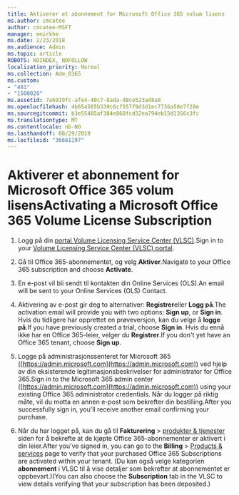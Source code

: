 ```yaml
---
title: Aktiverer et abonnement for Microsoft Office 365 volum lisens
ms.author: cmcatee
author: cmcatee-MSFT
manager: mnirkhe
ms.date: 2/23/2018
ms.audience: Admin
ms.topic: article
ROBOTS: NOINDEX, NOFOLLOW
localization_priority: Normal
ms.collection: Adm_O365
ms.custom:
- "481"
- "1500028"
ms.assetid: 7a6919fc-afe4-40c7-8ada-d8ce523ad8a8
ms.openlocfilehash: 4b654565b339c6cf557f9d3d1ec7736a58e7f28e
ms.sourcegitcommit: b3e55405af384e868fcd32ea794eb15d1356c3fc
ms.translationtype: MT
ms.contentlocale: nb-NO
ms.lasthandoff: 08/29/2019
ms.locfileid: "36661197"
---
```

# <a name="activating-a-microsoft-office-365-volume-license-subscription"></a><span data-ttu-id="b27e4-102">Aktiverer et abonnement for Microsoft Office 365 volum lisens</span><span class="sxs-lookup"><span data-stu-id="b27e4-102">Activating a Microsoft Office 365 Volume License Subscription</span></span>

1. <span data-ttu-id="b27e4-103">Logg på din [portal Volume Licensing Service Center (VLSC)](http://go.microsoft.com/fwlink/p/?LinkId=329762).</span><span class="sxs-lookup"><span data-stu-id="b27e4-103">Sign in to your [Volume Licensing Service Center (VLSC) portal](http://go.microsoft.com/fwlink/p/?LinkId=329762).</span></span>

2. <span data-ttu-id="b27e4-104">Gå til Office 365-abonnementet, og velg **Aktiver**.</span><span class="sxs-lookup"><span data-stu-id="b27e4-104">Navigate to your Office 365 subscription and choose **Activate**.</span></span>

3. <span data-ttu-id="b27e4-105">En e-post vil bli sendt til kontakten din Online Services (OLS).</span><span class="sxs-lookup"><span data-stu-id="b27e4-105">An email will be sent to your Online Services (OLS) Contact.</span></span>

4. <span data-ttu-id="b27e4-106">Aktivering av e-post gir deg to alternativer: **Registrer**eller **Logg på**.</span><span class="sxs-lookup"><span data-stu-id="b27e4-106">The activation email will provide you with two options: **Sign up**, or **Sign in**.</span></span> <span data-ttu-id="b27e4-107">Hvis du tidligere har opprettet en prøveversjon, kan du velge å **logge på**.</span><span class="sxs-lookup"><span data-stu-id="b27e4-107">If you have previously created a trial, choose **Sign in**.</span></span> <span data-ttu-id="b27e4-108">Hvis du ennå ikke har en Office 365-leier, velger du **Registrer**.</span><span class="sxs-lookup"><span data-stu-id="b27e4-108">If you don't yet have an Office 365 tenant, choose **Sign up**.</span></span>

5. <span data-ttu-id="b27e4-109">Logge på administrasjonssenteret for Microsoft 365 ([https://admin.microsoft.com](https://admin.microsoft.com)) ved hjelp av din eksisterende legitimasjonsbeskrivelser for administrator for Office 365.</span><span class="sxs-lookup"><span data-stu-id="b27e4-109">Sign in to the Microsoft 365 admin center ([https://admin.microsoft.com](https://admin.microsoft.com)) using your existing Office 365 administrator credentials.</span></span> <span data-ttu-id="b27e4-110">Når du logger på riktig måte, vil du motta en annen e-post som bekrefter din bestilling.</span><span class="sxs-lookup"><span data-stu-id="b27e4-110">After you successfully sign in, you'll receive another email confirming your purchase.</span></span>

6. <span data-ttu-id="b27e4-111">Når du har logget på, kan du gå til **Fakturering** \> [produkter & tjenester](https://go.microsoft.com/fwlink/p/?linkid=842054) siden for å bekrefte at de kjøpte Office 365-abonnementer er aktivert i din leier.</span><span class="sxs-lookup"><span data-stu-id="b27e4-111">After you've signed in, you can go to the **Billing** \> [Products & services](https://go.microsoft.com/fwlink/p/?linkid=842054) page to verify that your purchased Office 365 Subscriptions are activated within your tenant.</span></span> <span data-ttu-id="b27e4-112">(Du kan også velge kategorien **abonnement** i VLSC til å vise detaljer som bekrefter at abonnementet er oppbevart.)</span><span class="sxs-lookup"><span data-stu-id="b27e4-112">(You can also choose the **Subscription** tab in the VLSC to view details verifying that your subscription has been deposited.)</span></span>